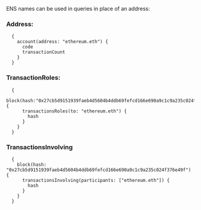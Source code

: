 ENS names can be used in queries in place of an address:

### Address:
```
  {
    account(address: "ethereum.eth") {
      code
      transactionCount
    }
  }
```

### TransactionRoles:

```
  {
    block(hash:"0x27cb5d9151939faeb4d5604b4ddb69fefcd166e690a9c1c9a235c024f376e49f") {
      transactionsRoles(to: "ethereum.eth") {
        hash
      }
    }
  }
```

### TransactionsInvolving

```
  {
    block(hash: "0x27cb5d9151939faeb4d5604b4ddb69fefcd166e690a9c1c9a235c024f376e49f") {
      transactionsInvolving(participants: ["ethereum.eth"]) {
        hash
      }
    }
  }
```
